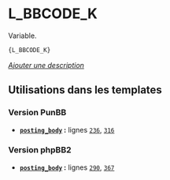 # L_BBCODE_K


Variable.

```html
{L_BBCODE_K}
```

[*Ajouter une description*](https://fa-tvars.appspot.com/var/L_BBCODE_K)

## Utilisations dans les templates

### Version PunBB
* __[`posting_body`](../tpl/var/punbb/posting_body.md#readme) :__ lignes [`236`](../tpl/src/punbb/posting_body.tpl#L236), [`316`](../tpl/src/punbb/posting_body.tpl#L316)

### Version phpBB2
* __[`posting_body`](../tpl/var/subsilver/posting_body.md#readme) :__ lignes [`290`](../tpl/src/subsilver/posting_body.tpl#L290), [`367`](../tpl/src/subsilver/posting_body.tpl#L367)